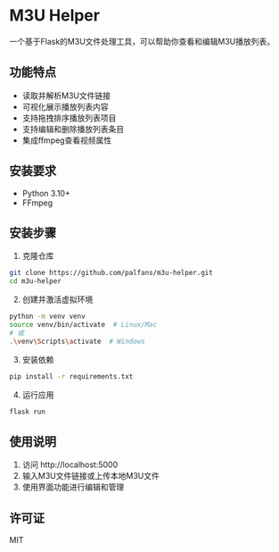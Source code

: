 # M3U Helper

一个基于Flask的M3U文件处理工具，可以帮助你查看和编辑M3U播放列表。

## 功能特点

- 读取并解析M3U文件链接
- 可视化展示播放列表内容
- 支持拖拽排序播放列表项目
- 支持编辑和删除播放列表条目
- 集成ffmpeg查看视频属性

## 安装要求

- Python 3.10+
- FFmpeg

## 安装步骤

1. 克隆仓库
```bash
git clone https://github.com/palfans/m3u-helper.git
cd m3u-helper
```

2. 创建并激活虚拟环境
```bash
python -m venv venv
source venv/bin/activate  # Linux/Mac
# 或
.\venv\Scripts\activate  # Windows
```

3. 安装依赖
```bash
pip install -r requirements.txt
```

4. 运行应用
```bash
flask run
```

## 使用说明

1. 访问 http://localhost:5000
2. 输入M3U文件链接或上传本地M3U文件
3. 使用界面功能进行编辑和管理

## 许可证

MIT 